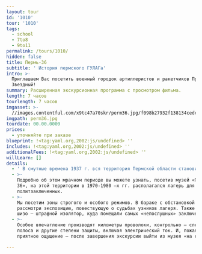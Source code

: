 ```yaml
---
layout: tour
id: '1010'
tour: '1010'
tags:
  - school
  - 7to8
  - 9to11
permalink: /tours/1010/
hidden: false
title: Пермь-36
subtitle: ' История пермского ГУЛАГа'
intro: >-
  Приглашаем Вас посетить военный городок артиллеристов и ракетчиков Прикамья –
  Звездный!
summary: Расширенная экскурсионная программа с просмотром фильма.
length: 7 часов
tourlength: 7 часов
imgasset: >-
  //images.contentful.com/x9tc47a70skr/perm36.jpg/f098b27932f138134cedcc9a9bc9da3a/perm36.jpg
imgpath: perm36.jpg
tourdate: 00.00.0000
prices:
  - уточняйте при заказе
blueprint: !<tag:yaml.org,2002:js/undefined> ''
includes: !<tag:yaml.org,2002:js/undefined> ''
additionalFees: !<tag:yaml.org,2002:js/undefined> ''
willLearn: []
details:
  - ' В смутные времена 1937 г. вся территория Пермской области становится фактически учреждением ГУЛАГа. «Край волчих стай» - так называли заключенные Прикаье. И на это были основания – побеги из лесных лагерей были практически невозможны. У огромной части пермской интеллигенции – от инженеров до балерин и преподавателей - в биографии вы увидите - «был осужден», «отбывал наказание»…'
  - >-
    Подробно об этом мрачном периоде вы можете узнать, посетив музей «Пермь –
    36», на этой территории в 1970-1980 –х гг. располагался лагерь для
    политзаключенных.
  - >-
    Мы посетим зоны строгого и особого режимов. В бараке с обстановкой тех лет
    рассмотри экспозицию, повествующую о судьбах узников лагеря. Также увидим
    шизо – штрафной изолятор, куда помещали самых «непослушных» заключенных.
  - >-
    Особое впечатление производят километры проволоки, контрольно – следовая
    полоса и другие степени защиты, включая электрический ток. И, пожалуй, самое
    приятное ощущение – после завершения экскурсии выйти из музея «на свободу». 

---
```


